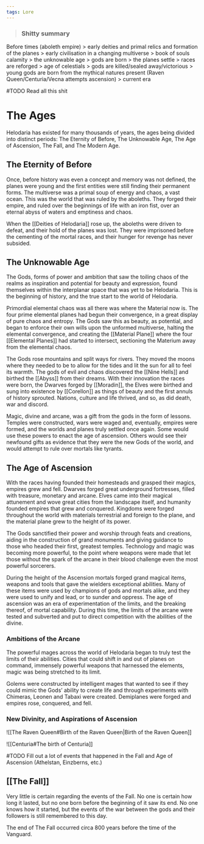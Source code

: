 ```yaml
---
tags: Lore
---
```

>### Shitty summary
Before times (aboleth empire) > early deities and primal relics and formation of the planes > early civilisation in a changing multiverse > book of souls calamity > the unknowable age > gods are born > the planes settle > races are reforged > age of celestials > gods are killed/sealed away/victorious > young gods are born from the mythical natures present (Raven Queen/Centuria/Vecna attempts ascension) > current era

#TODO Read all this shit

# The Ages
Helodaria has existed for many thousands of years, the ages being divided into distinct periods: The Eternity of Before, The Unknowable Age, The Age of Ascension, The Fall, and The Modern Age.
## The Eternity of Before
Once, before history was even a concept and memory was not defined, the planes were young and the first entities were still finding their permanent forms. The multiverse was a primal soup of energy and chaos, a vast ocean. This was the world that was ruled by the aboleths. They forged their empire, and ruled over the beginnings of life with an iron fist, over an eternal abyss of waters and emptiness and chaos.

When the [[Deities of Helodaria]] rose up, the aboleths were driven to defeat, and their hold of the planes was lost. They were imprisoned before the cementing of the mortal races, and their hunger for revenge has never subsided.
## The Unknowable Age
The Gods, forms of power and ambition that saw the toiling chaos of the realms as inspiration and potential for beauty and expression, found themselves within the interplanar space that was yet to be Helodaria. This is the beginning of history, and the true start to the world of Helodaria. 

Primordial elemental chaos was all there was where the Material now is. The four prime elemental planes had begun their convergence, in a great display of pure chaos and entropy. The Gods saw this as beauty, as potential, and began to enforce their own wills upon the unformed multiverse, halting the elemental convergence, and creating the [[Material Plane]] where the four [[Elemental Planes]] had started to intersect, sectioning the Materium away from the elemental chaos.

The Gods rose mountains and split ways for rivers. They moved the moons where they needed to be to allow for the tides and lit the sun for all to feel its warmth. The gods of evil and chaos discovered the [[Nine Hells]] and birthed the [[Abyss]] from their dreams. With their innovation the races were born, the Dwarves forged by [[Moradin]], the Elves were birthed and sung into existence by [[Corellon]] as things of beauty and the first annuls of history sprouted. Nations, culture and life thrived, and so, as did death, war and discord.   

Magic, divine and arcane, was a gift from the gods in the form of lessons. Temples were constructed, wars were waged and, eventually, empires were formed, and the worlds and planes truly settled once again. Some would use these powers to enact the age of ascension. Others would see their newfound gifts as evidence that they were the new Gods of the world, and would attempt to rule over mortals like tyrants.  
## The Age of Ascension
With the races having founded their homesteads and grasped their magics, empires grew and fell. Dwarves forged great underground fortresses, filled with treasure, monetary and arcane. Elves came into their magical attunement and wove great cities from the landscape itself, and humanity founded empires that grew and conquered. Kingdoms were forged throughout the world with materials terrestrial and foreign to the plane, and the material plane grew to the height of its power.

The Gods sanctified their power and worship through feats and creations, aiding in the construction of grand monuments and giving guidance to those who headed their first, greatest temples. Technology and magic was becoming more powerful, to the point where weapons were made that let those without the spark of the arcane in their blood challenge even the most powerful sorcerers.

During the height of the Ascension mortals forged grand magical items, weapons and tools that gave the wielders exceptional abilities. Many of these items were used by champions of gods and mortals alike, and they were used to unify and lead, or to sunder and oppress. The age of ascension was an era of experimentation of the limits, and the breaking thereof, of mortal capability. During this time, the limits of the arcane were tested and subverted and put to direct competition with the abilities of the divine.
### Ambitions of the Arcane
The powerful mages across the world of Helodaria began to truly test the limits of their abilities. Cities that could shift in and out of planes on command, immensely powerful weapons that harnessed the elements, magic was being stretched to its limit.

Golems were constructed by intelligent mages that wanted to see if they could mimic the Gods’ ability to create life and through experiments with Chimeras, Leonen and Tabaxi were created. Demiplanes were forged and empires rose, conquered, and fell.
### New Divinity, and Aspirations of Ascension
![[The Raven Queen#Birth of the Raven Queen|Birth of the Raven Queen]]

![[Centuria#The birth of Centuria]]

#TODO Fill out a lot of events that happened in the Fall and Age of Ascension (Athelstan, Einzberns, etc.)
## [[The Fall]]

Very little is certain regarding the events of the Fall. No one is certain how long it lasted, but no one born before the beginning of it saw its end. No one knows how it started, but the events of the war between the gods and their followers is still remembered to this day. 

The end of The Fall occurred circa 800 years before the time of the Vanguard.